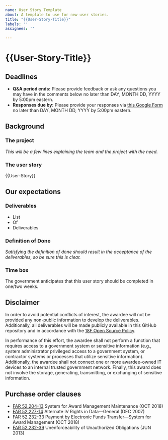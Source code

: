 ```yaml
---
name: User Story Template
about: A template to use for new user stories.
title: "{{User-Story-Title}}"
labels: ''
assignees: ''

---
```


# {{User-Story-Title}}

## Deadlines

* **Q&A period ends:** Please provide feedback or ask any questions you may have in the comments below no later than DAY, MONTH DD, YYYY by 5:00pm eastern.
* **Responses due by:** Please provide your responses via [this Google Form](URL) no later than DAY, MONTH DD, YYYY by 5:00pm eastern.

## Background

### The project

_This will be a few lines explaining the team and the project with the need._

### The user story

{{User-Story}}

## Our expectations

### Deliverables

* List
* Of
* Deliverables

### Definition of Done

_Satisfying the definition of done should result in the acceptance of the deliverables, so be sure this is clear._

### Time box

The government anticipates that this user story should be completed in one/two weeks.

## Disclaimer

In order to avoid potential conflicts of interest, the awardee will not be provided any non-public information to develop the deliverables. Additionally, all deliverables will be made publicly available in this GitHub repository and in accordance with the [18F Open Source Policy](https://18f.gsa.gov/open-source-policy/).

In performance of this effort, the awardee shall not perform a function that requires access to a government system or sensitive information (e.g., system administrator privileged access to a government system, or contractor systems or processes that utilize sensitive information). Additionally, the awardee shall not connect one or more awardee-owned IT devices to an internal trusted government network. Finally, this award does not involve the storage, generating, transmitting, or exchanging of sensitive information.

## Purchase order clauses

* [FAR 52.204-13](https://www.acquisition.gov/content/52204-13-system-award-management-maintenance#i1064160) System for Award Management Maintenance (OCT 2018)
* [FAR 52.227-14](https://www.acquisition.gov/content/52227-14alternate-v#i1052520) Alternate IV Rights in Data—General (DEC 2007)
* [FAR 52.232-33](https://www.acquisition.gov/content/52232-33-payment-electronic-funds-transfer-system-award-management#i1050674) Payment by Electronic Funds Transfer—System for Award Management (OCT 2018)
* [FAR 52.232-39](https://www.acquisition.gov/content/52232-39-unenforceability-unauthorized-obligations#i1050840) Unenforceability of Unauthorized Obligations (JUN 2013)
